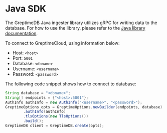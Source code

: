 # Java SDK

The GreptimeDB Java ingester library utilizes gRPC for writing data to the database. For how to use the library, please refer to the [Java library documentation](https://docs.greptime.com/user-guide/ingest-data/for-iot/grpc/java).

To connect to GreptimeCloud, using information below:

- Host: `<host>`
- Port: `5001`
- Database: `<dbname>`
- Username: `<username>`
- Password: `<password>`

The following code snippet shows how to connect to database:

```java
String database = "<dbname>";
String[] endpoints = {"<host>:5001"};
AuthInfo authInfo = new AuthInfo("<username>", "<password>");
GreptimeOptions opts = GreptimeOptions.newBuilder(endpoints, database)
        .authInfo(authInfo)
        .tlsOptions(new TlsOptions())
        .build();
GreptimeDB client = GreptimeDB.create(opts);
```
